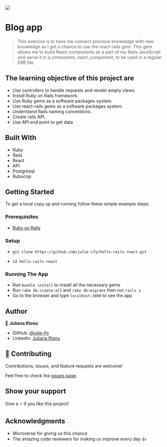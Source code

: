 ![](https://img.shields.io/badge/Microverse-blueviolet)

# Blog app

> This exercise is to have me connect previous knowledge with new knowledge as I get a chance to use the react-rails gem. This gem allows me to build React components as a part of my Rails JavaScript and serve it in a component, react_component, to be used in a regular ERB file.

## The learning objective of this project are

- Use controllers to handle requests and render empty views.
- Install Ruby on Rails framework.
- Use Ruby gems as a software packages system.
- Use react-rails gems as a software packages system.
- Understand Rails naming conventions.
- Create rails API.
- Use API end point to get data


## Built With

- Ruby
- Rails
- React
- API
- Postgresql
- Rubocop

## Getting Started

To get a local copy up and running follow these simple example steps.

### Prerequisites

- [Ruby on Rails](https://guides.rubyonrails.org/getting_started.html)

### Setup
- ```git clone https://github.com/julie-ify/hello-rails-react.git```

- ```cd hello-rails-react```

### Running The App

- Run ```bundle install``` to install all the necessary gems
- Run ```rake db:create:all``` and ```rake db:migrate``` then run ```rails s``` 
- Go to the browser and type `localhost:3000` to see the app

## Author

👤 **Juliana Ifionu**

- GitHub: [@julie-ify](https://github.com/julie-ify)
- LinkedIn: [Juliana Ifionu](https://www.linkedin.com/in/e-ifionu/)


## 🤝 Contributing

Contributions, issues, and feature requests are welcome!

Feel free to check the [issues page](https://github.com/julie-ify/hello-rails-react/issues).

## Show your support

Give a ⭐️ if you like this project!

## Acknowledgments

- Microverse for giving us this chance
- The amazing code reviewers for making us improve every day 👍